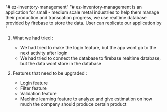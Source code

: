 "# ez-inventory-management" 
"# ez-inventory-management is an application for small - medium scale metal industries to help them manage their production and transcation progress, we use realtime database provided by firebase to store the data. User can replicate our application by "

1. What we had tried : 
    - We had tried to make the login feature, but the app wont go to the next activity after login
    - We had tried to connect the database to firebase realtime database, but the data wont store in the database

2. Features that need to be upgraded :
    - Login feature
    - Filter feature
    - Validation feature
    - Machine learning feature to analyze and give estimation on how much the company should produce certain product
